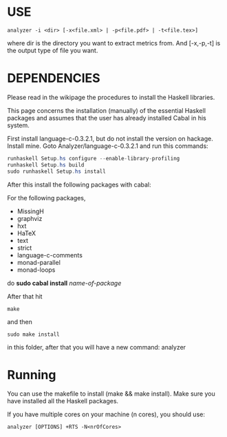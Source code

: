 USE
===

	analyzer -i <dir> [-x<file.xml> | -p<file.pdf> | -t<file.tex>]

where dir is the directory you want to extract metrics from. And [-x,-p,-t] is the output type of file you want.

DEPENDENCIES
============

Please read in the wikipage the procedures to install the Haskell libraries.

This page concerns the installation (manually) of the essential Haskell packages and assumes that the user has already installed Cabal in his system.

First install language-c-0.3.2.1, but do not install the version on hackage. Install mine.
Goto Analyzer/language-c-0.3.2.1 and run this commands:

```java
runhaskell Setup.hs configure --enable-library-profiling
runhaskell Setup.hs build
sudo runhaskell Setup.hs install
```

After this install the following packages with cabal:

For the following packages,

* MissingH
* graphviz
* hxt
* HaTeX
* text
* strict
* language-c-comments
* monad-parallel
* monad-loops

do **sudo cabal install** _name-of-package_


After that hit

	make

and then

	sudo make install
	
in this folder, after that you will have a new command: analyzer

Running
=======

You can use the makefile to install (make && make install). Make sure you have installed all the Haskell packages.

If you have multiple cores on your machine (n cores), you should use:

	analyzer [OPTIONS] +RTS -N<nrOfCores>

